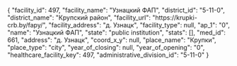 {
    "facility_id": 497,
    "facility_name": "Узнацкий ФАП",
    "district_id": "5-11-0",
    "district_name": "Крупский район",
    "facility_url": "https:\/\/krupki-crb.by\/fapy\/",
    "facility_address": "д. Узнацк",
    "facility_type": null,
    "ap_1": "0",
    "name": "Узнацкий ФАП",
    "state": "public institution",
    "stats": [],
    "med_id": 661,
    "address": "д. Узнацк",
    "coord_x_y": null,
    "place_name": "Крупки",
    "place_type": "city",
    "year_of_closing": null,
    "year_of_opening": "0",
    "healthcare_facility_key": 497,
    "administrative_division_id": "5-11-0"
}